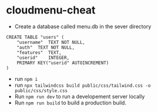 # cloudmenu-cheat


- Create a database called menu.db in the sever directory 
```
CREATE TABLE "users" (
	"username"	TEXT NOT NULL,
	"auth"	TEXT NOT NULL,
	"features"	TEXT,
	"userid"	INTEGER,
	PRIMARY KEY("userid" AUTOINCREMENT)
)
```

- run `npm i`
- run `npx tailwindcss build public/css/tailwind.css -o public/css/style.css`
- Run `npm run dev` to run a developement server locally
- Run `npm run build` to build a production build.
